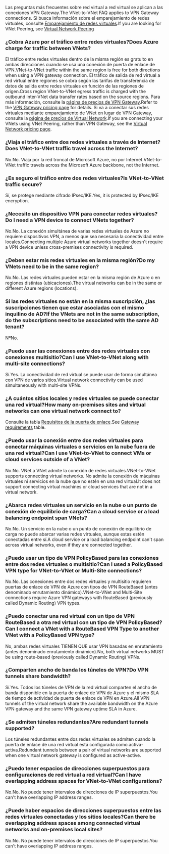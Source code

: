 <span data-ttu-id="713d7-101">Las preguntas más frecuentes sobre red virtual a red virtual se aplican a las conexiones VPN Gateway.</span><span class="sxs-lookup"><span data-stu-id="713d7-101">The VNet-to-VNet FAQ applies to VPN Gateway connections.</span></span> <span data-ttu-id="713d7-102">Si busca información sobre el emparejamiento de redes virtuales, consulte [Emparejamiento de redes virtuales](../articles/virtual-network/virtual-network-peering-overview.md).</span><span class="sxs-lookup"><span data-stu-id="713d7-102">If you are looking for VNet Peering, see [Virtual Network Peering](../articles/virtual-network/virtual-network-peering-overview.md)</span></span>

### <a name="does-azure-charge-for-traffic-between-vnets"></a><span data-ttu-id="713d7-103">¿Cobra Azure por el tráfico entre redes virtuales?</span><span class="sxs-lookup"><span data-stu-id="713d7-103">Does Azure charge for traffic between VNets?</span></span>

<span data-ttu-id="713d7-104">El tráfico entre redes virtuales dentro de la misma región es gratuito en ambas direcciones cuando se usa una conexión de puerta de enlace de VPN.</span><span class="sxs-lookup"><span data-stu-id="713d7-104">VNet-to-VNet traffic within the same region is free for both directions when using a VPN gateway connection.</span></span> <span data-ttu-id="713d7-105">El tráfico de salida de red virtual a red virtual entre regiones se cobra según las tarifas de transferencia de datos de salida entre redes virtuales en función de las regiones de origen.</span><span class="sxs-lookup"><span data-stu-id="713d7-105">Cross region VNet-to-VNet egress traffic is charged with the outbound inter-VNet data transfer rates based on the source regions.</span></span> <span data-ttu-id="713d7-106">Para más información, consulte la [página de precios de VPN Gateway](https://azure.microsoft.com/pricing/details/vpn-gateway/).</span><span class="sxs-lookup"><span data-stu-id="713d7-106">Refer to the [VPN Gateway pricing page](https://azure.microsoft.com/pricing/details/vpn-gateway/) for details.</span></span> <span data-ttu-id="713d7-107">Si va a conectar sus redes virtuales mediante emparejamiento de VNet en lugar de VPN Gateway, consulte la [página de precios de Virtual Network](https://azure.microsoft.com/pricing/details/virtual-network/).</span><span class="sxs-lookup"><span data-stu-id="713d7-107">If you are connecting your VNets using VNet Peering, rather than VPN Gateway, see the [Virtual Network pricing page](https://azure.microsoft.com/pricing/details/virtual-network/).</span></span>

### <a name="does-vnet-to-vnet-traffic-travel-across-the-internet"></a><span data-ttu-id="713d7-108">¿Viaja el tráfico entre dos redes virtuales a través de Internet?</span><span class="sxs-lookup"><span data-stu-id="713d7-108">Does VNet-to-VNet traffic travel across the Internet?</span></span>

<span data-ttu-id="713d7-109">No.</span><span class="sxs-lookup"><span data-stu-id="713d7-109">No.</span></span> <span data-ttu-id="713d7-110">Viaja por la red troncal de Microsoft Azure, no por Internet.</span><span class="sxs-lookup"><span data-stu-id="713d7-110">VNet-to-VNet traffic travels across the Microsoft Azure backbone, not the Internet.</span></span>

### <a name="is-vnet-to-vnet-traffic-secure"></a><span data-ttu-id="713d7-111">¿Es seguro el tráfico entre dos redes virtuales?</span><span class="sxs-lookup"><span data-stu-id="713d7-111">Is VNet-to-VNet traffic secure?</span></span>

<span data-ttu-id="713d7-112">Sí, se protege mediante cifrado IPsec/IKE.</span><span class="sxs-lookup"><span data-stu-id="713d7-112">Yes, it is protected by IPsec/IKE encryption.</span></span>

### <a name="do-i-need-a-vpn-device-to-connect-vnets-together"></a><span data-ttu-id="713d7-113">¿Necesito un dispositivo VPN para conectar redes virtuales?</span><span class="sxs-lookup"><span data-stu-id="713d7-113">Do I need a VPN device to connect VNets together?</span></span>

<span data-ttu-id="713d7-114">No.</span><span class="sxs-lookup"><span data-stu-id="713d7-114">No.</span></span> <span data-ttu-id="713d7-115">La conexión simultánea de varias redes virtuales de Azure no requiere dispositivos VPN, a menos que sea necesaria la conectividad entre locales.</span><span class="sxs-lookup"><span data-stu-id="713d7-115">Connecting multiple Azure virtual networks together doesn't require a VPN device unless cross-premises connectivity is required.</span></span>

### <a name="do-my-vnets-need-to-be-in-the-same-region"></a><span data-ttu-id="713d7-116">¿Deben estar mis redes virtuales en la misma región?</span><span class="sxs-lookup"><span data-stu-id="713d7-116">Do my VNets need to be in the same region?</span></span>

<span data-ttu-id="713d7-117">No.</span><span class="sxs-lookup"><span data-stu-id="713d7-117">No.</span></span> <span data-ttu-id="713d7-118">Las redes virtuales pueden estar en la misma región de Azure o en regiones distintas (ubicaciones).</span><span class="sxs-lookup"><span data-stu-id="713d7-118">The virtual networks can be in the same or different Azure regions (locations).</span></span>

### <a name="if-the-vnets-are-not-in-the-same-subscription-do-the-subscriptions-need-to-be-associated-with-the-same-ad-tenant"></a><span data-ttu-id="713d7-119">Si las redes virtuales no están en la misma suscripción, ¿las suscripciones tienen que estar asociadas con el mismo inquilino de AD?</span><span class="sxs-lookup"><span data-stu-id="713d7-119">If the VNets are not in the same subscription, do the subscriptions need to be associated with the same AD tenant?</span></span>

<span data-ttu-id="713d7-120">Nº</span><span class="sxs-lookup"><span data-stu-id="713d7-120">No.</span></span>

### <a name="can-i-use-vnet-to-vnet-along-with-multi-site-connections"></a><span data-ttu-id="713d7-121">¿Puedo usar las conexiones entre dos redes virtuales con conexiones multisitio?</span><span class="sxs-lookup"><span data-stu-id="713d7-121">Can I use VNet-to-VNet along with multi-site connections?</span></span>

<span data-ttu-id="713d7-122">Sí.</span><span class="sxs-lookup"><span data-stu-id="713d7-122">Yes.</span></span> <span data-ttu-id="713d7-123">La conectividad de red virtual se puede usar de forma simultánea con VPN de varios sitios.</span><span class="sxs-lookup"><span data-stu-id="713d7-123">Virtual network connectivity can be used simultaneously with multi-site VPNs.</span></span>

### <a name="how-many-on-premises-sites-and-virtual-networks-can-one-virtual-network-connect-to"></a><span data-ttu-id="713d7-124">¿A cuántos sitios locales y redes virtuales se puede conectar una red virtual?</span><span class="sxs-lookup"><span data-stu-id="713d7-124">How many on-premises sites and virtual networks can one virtual network connect to?</span></span>

<span data-ttu-id="713d7-125">Consulte la tabla [Requisitos de la puerta de enlace](../articles/vpn-gateway/vpn-gateway-about-vpn-gateway-settings.md#requirements).</span><span class="sxs-lookup"><span data-stu-id="713d7-125">See [Gateway requirements](../articles/vpn-gateway/vpn-gateway-about-vpn-gateway-settings.md#requirements) table.</span></span>

### <a name="can-i-use-vnet-to-vnet-to-connect-vms-or-cloud-services-outside-of-a-vnet"></a><span data-ttu-id="713d7-126">¿Puedo usar la conexión entre dos redes virtuales para conectar máquinas virtuales o servicios en la nube fuera de una red virtual?</span><span class="sxs-lookup"><span data-stu-id="713d7-126">Can I use VNet-to-VNet to connect VMs or cloud services outside of a VNet?</span></span>

<span data-ttu-id="713d7-127">No.</span><span class="sxs-lookup"><span data-stu-id="713d7-127">No.</span></span> <span data-ttu-id="713d7-128">VNet a VNet admite la conexión de redes virtuales.</span><span class="sxs-lookup"><span data-stu-id="713d7-128">VNet-to-VNet supports connecting virtual networks.</span></span> <span data-ttu-id="713d7-129">No admite la conexión de máquinas virtuales ni servicios en la nube que no estén en una red virtual.</span><span class="sxs-lookup"><span data-stu-id="713d7-129">It does not support connecting virtual machines or cloud services that are not in a virtual network.</span></span>

### <a name="can-a-cloud-service-or-a-load-balancing-endpoint-span-vnets"></a><span data-ttu-id="713d7-130">¿Abarca redes virtuales un servicio en la nube o un punto de conexión de equilibrio de carga?</span><span class="sxs-lookup"><span data-stu-id="713d7-130">Can a cloud service or a load balancing endpoint span VNets?</span></span>

<span data-ttu-id="713d7-131">No.</span><span class="sxs-lookup"><span data-stu-id="713d7-131">No.</span></span> <span data-ttu-id="713d7-132">Un servicio en la nube o un punto de conexión de equilibrio de carga no puede abarcar varias redes virtuales, aunque estas estén conectadas entre sí.</span><span class="sxs-lookup"><span data-stu-id="713d7-132">A cloud service or a load balancing endpoint can't span across virtual networks, even if they are connected together.</span></span>

### <a name="can-i-used-a-policybased-vpn-type-for-vnet-to-vnet-or-multi-site-connections"></a><span data-ttu-id="713d7-133">¿Puedo usar un tipo de VPN PolicyBased para las conexiones entre dos redes virtuales o multisitio?</span><span class="sxs-lookup"><span data-stu-id="713d7-133">Can I used a PolicyBased VPN type for VNet-to-VNet or Multi-Site connections?</span></span>

<span data-ttu-id="713d7-134">No.</span><span class="sxs-lookup"><span data-stu-id="713d7-134">No.</span></span> <span data-ttu-id="713d7-135">Las conexiones entre dos redes virtuales y multisitio requieren puertas de enlace de VPN de Azure con tipos de VPN RouteBased (antes denominado enrutamiento dinámico).</span><span class="sxs-lookup"><span data-stu-id="713d7-135">VNet-to-VNet and Multi-Site connections require Azure VPN gateways with RouteBased (previously called Dynamic Routing) VPN types.</span></span>

### <a name="can-i-connect-a-vnet-with-a-routebased-vpn-type-to-another-vnet-with-a-policybased-vpn-type"></a><span data-ttu-id="713d7-136">¿Puedo conectar una red virtual con un tipo de VPN RouteBased a otra red virtual con un tipo de VPN PolicyBased?</span><span class="sxs-lookup"><span data-stu-id="713d7-136">Can I connect a VNet with a RouteBased VPN Type to another VNet with a PolicyBased VPN type?</span></span>

<span data-ttu-id="713d7-137">No, ambas redes virtuales TIENEN QUE usar VPN basadas en enrutamiento (antes denominado enrutamiento dinámico).</span><span class="sxs-lookup"><span data-stu-id="713d7-137">No, both virtual networks MUST be using route-based (previously called Dynamic Routing) VPNs.</span></span>

### <a name="do-vpn-tunnels-share-bandwidth"></a><span data-ttu-id="713d7-138">¿Comparten ancho de banda los túneles de VPN?</span><span class="sxs-lookup"><span data-stu-id="713d7-138">Do VPN tunnels share bandwidth?</span></span>

<span data-ttu-id="713d7-139">Sí.</span><span class="sxs-lookup"><span data-stu-id="713d7-139">Yes.</span></span> <span data-ttu-id="713d7-140">Todos los túneles de VPN de la red virtual comparten el ancho de banda disponible en la puerta de enlace de VPN de Azure y el mismo SLA de tiempo de actividad de puerta de enlace de VPN en Azure.</span><span class="sxs-lookup"><span data-stu-id="713d7-140">All VPN tunnels of the virtual network share the available bandwidth on the Azure VPN gateway and the same VPN gateway uptime SLA in Azure.</span></span>

### <a name="are-redundant-tunnels-supported"></a><span data-ttu-id="713d7-141">¿Se admiten túneles redundantes?</span><span class="sxs-lookup"><span data-stu-id="713d7-141">Are redundant tunnels supported?</span></span>

<span data-ttu-id="713d7-142">Los túneles redundantes entre dos redes virtuales se admiten cuando la puerta de enlace de una red virtual está configurada como activa-activa.</span><span class="sxs-lookup"><span data-stu-id="713d7-142">Redundant tunnels between a pair of virtual networks are supported when one virtual network gateway is configured as active-active.</span></span>

### <a name="can-i-have-overlapping-address-spaces-for-vnet-to-vnet-configurations"></a><span data-ttu-id="713d7-143">¿Puedo tener espacios de direcciones superpuestos para configuraciones de red virtual a red virtual?</span><span class="sxs-lookup"><span data-stu-id="713d7-143">Can I have overlapping address spaces for VNet-to-VNet configurations?</span></span>

<span data-ttu-id="713d7-144">No.</span><span class="sxs-lookup"><span data-stu-id="713d7-144">No.</span></span> <span data-ttu-id="713d7-145">No puede tener intervalos de direcciones de IP superpuestos.</span><span class="sxs-lookup"><span data-stu-id="713d7-145">You can't have overlapping IP address ranges.</span></span>

### <a name="can-there-be-overlapping-address-spaces-among-connected-virtual-networks-and-on-premises-local-sites"></a><span data-ttu-id="713d7-146">¿Puede haber espacios de direcciones superpuestos entre las redes virtuales conectadas y los sitios locales?</span><span class="sxs-lookup"><span data-stu-id="713d7-146">Can there be overlapping address spaces among connected virtual networks and on-premises local sites?</span></span>

<span data-ttu-id="713d7-147">No.</span><span class="sxs-lookup"><span data-stu-id="713d7-147">No.</span></span> <span data-ttu-id="713d7-148">No puede tener intervalos de direcciones de IP superpuestos.</span><span class="sxs-lookup"><span data-stu-id="713d7-148">You can't have overlapping IP address ranges.</span></span>



